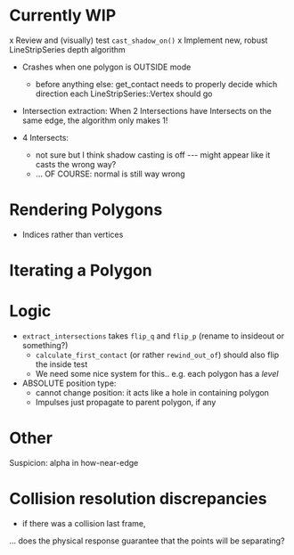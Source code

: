 # Currently WIP #
x Review and (visually) test `cast_shadow_on()`
x Implement new, robust LineStripSeries depth algorithm
- Crashes when one polygon is OUTSIDE mode
  - before anything else: get_contact needs to properly decide which direction each LineStripSeries::Vertex should go
- Intersection extraction: When 2 Intersections have Intersects on the same edge, the algorithm only makes 1!


- 4 Intersects:
  - not sure but I think shadow casting is off  --- might appear like it casts the wrong way?
  - ... OF COURSE: normal is still way wrong

# Rendering Polygons #
 - Indices rather than vertices


# Iterating a Polygon #

# Logic #
- `extract_intersections` takes `flip_q` and `flip_p` (rename to insideout or something?)
    - `calculate_first_contact` (or rather `rewind_out_of`) should also flip the inside test
    - We need some nice system for this.. e.g.  each polygon has a _level_
- ABSOLUTE position type:
    - cannot change position: it acts like a hole in containing polygon
    - Impulses just propagate to parent polygon, if any

# Other #
Suspicion: alpha in how-near-edge


# Collision resolution discrepancies #
 - if there was a collision last frame, 

 ... does the physical response guarantee that the points will be separating?


